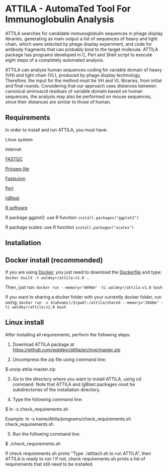 # ATTILA - AutomaTed Tool For Immunoglobulin Analysis

ATTILA searches for candidate immunoglobulin sequences in phage display libraries, generating as main output a list of sequences of heavy and light chain, which were selected by phage display experiment, and code for antibody fragments that can probably bind to the target molecule. ATTILA package has programs developed in C, Perl and Shell script to execute eight steps of a completely automated analysis.

ATTILA can analyse human sequences coding for variable domain of heavy (VH) and light chain (VL), produced by phage display technology. Therefore, the input for the method must be VH and VL libraries, from initial and final rounds. Considering that our approach uses distances between canonical aminoacid residues of variable domain based on human sequences, the analysis may also be performed on mouse sequences, since their distances are similar to those of human.


## Requirements

In order to install and run ATTILA, you must have:

Linux system

Internet

[FASTQC](http://www.bioinformatics.babraham.ac.uk/projects/fastqc)

[Prinseq-lite](http://prinseq.sourceforge.net)

[FastqJoin](https://code.google.com/archive/p/ea-utils)

[Perl](https://www.perl.org/get.html)

[IgBlast](https://ftp.ncbi.nih.gov/blast/executables/igblast/release/)

[R software](https://cran.r-project.org)

R package ggplot2: use R function `install.packages("ggplot2")`

R package scales: use R function `install.packages("scales")`


## Installation

## Docker install (recommended)

If you are using [Docker](https://www.docker.com), you just need to download the [Dockerfile](https://github.com/waldeyr/attila/blob/master/Dockerfile) and type: `docker build -t waldeyr/attila:v1.0 .`.

Then, just run: `docker run --memory="4096m" -ti waldeyr/attila:v1.0 bash`

If you want to sharing a docker folder with your currently docker folder, run using: `docker run -v $(whoami)/$(pwd):/attila/shared --memory="2048m" -ti waldeyr/attila:v1.0 bash`

## Linux install

After installing all requirements, perform the following steps:

1. Download ATTILA package at https://github.com/waldeyr/attila/archive/master.zip

2. Uncompress the zip file using command line:

$ unzip attila-master.zip

3. Go to the directory where you want to install ATTILA, using cd command. Note that ATTILA and IgBlast packages must be subdirectories of the installation directory.

4. Type the following command line:

$ ln -s <path to check_requirements.sh> check_requirements.sh
  
Example: ln -s home/Attila/programs/check_requirements.sh check_requirements.sh

5. Run the following command line:

$ ./check_requirements.sh

If check requirements.sh prints "Type ./attilacli.sh to run ATTILA", then ATTILA is ready to run ! 
If not, check requirements.sh prints a list of requirements that still need to be installed.

